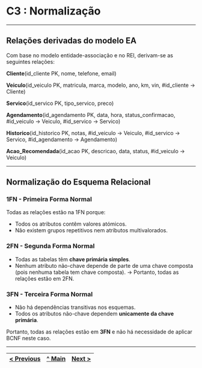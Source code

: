 # C3 : Normalização

---

## Relações derivadas do modelo EA

Com base no modelo entidade-associação e no REI, derivam-se as seguintes relações:

**Cliente**(id_cliente PK, nome, telefone, email)

**Veiculo**(id_veiculo PK, matricula, marca, modelo, ano, km, vin, #id_cliente → Cliente)

**Servico**(id_servico PK, tipo_servico, preco)

**Agendamento**(id_agendamento PK, data, hora, status_confirmacao, #id_veiculo → Veiculo, #id_servico → Servico)

**Historico**(id_historico PK, notas, #id_veiculo → Veiculo, #id_servico → Servico, #id_agendamento → Agendamento)

**Acao_Recomendada**(id_acao PK, descricao, data, status, #id_veiculo → Veiculo)

---

## Normalização do Esquema Relacional

### 1FN - Primeira Forma Normal
Todas as relações estão na 1FN porque:
- Todos os atributos contêm valores atómicos.
- Não existem grupos repetitivos nem atributos multivalorados.

### 2FN - Segunda Forma Normal
- Todas as tabelas têm **chave primária simples**.
- Nenhum atributo não-chave depende de parte de uma chave composta (pois nenhuma tabela tem chave composta).
→ Portanto, todas as relações estão em 2FN.

### 3FN - Terceira Forma Normal
- Não há dependências transitivas nos esquemas.
- Todos os atributos não-chave dependem **unicamente da chave primária**.

Portanto, todas as relações estão em **3FN** e não há necessidade de aplicar BCNF neste caso.

---

| [< Previous](REBD02.md) | [^ Main](../../README.md) | [Next >](REBD04.md) |
|:----------------------------------:|:----------------------------------:|:----------------------------------:|
